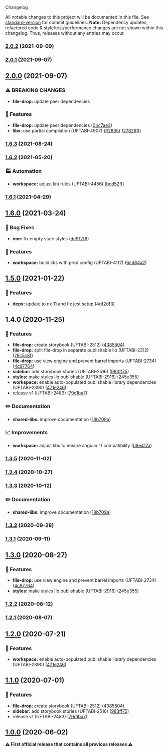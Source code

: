  Changelog

All notable changes to this project will be documented in this file. See [standard-version](https://github.com/conventional-changelog/standard-version) for commit guidelines.
**Note:** Dependency updates, refactored code & style/test/performance changes are not shown within this changelog. Thus, releases without any entries may occur.

### [2.0.2](https://github.com/Schaeffler-Group/frontend-schaeffler/compare/file-drop-v2.0.2...file-drop-v2.0.0) (2021-09-09)

### [2.0.1](https://github.com/Schaeffler-Group/frontend-schaeffler/compare/file-drop-v2.0.1...file-drop-v2.0.0) (2021-09-07)

## [2.0.0](https://github.com/Schaeffler-Group/frontend-schaeffler/compare/file-drop-v2.0.0...file-drop-v1.6.3) (2021-09-07)


### ⚠ BREAKING CHANGES

* **file-drop:** update peer dependencies

### 🎸 Features

* **file-drop:** update peer dependencies ([0bc7ae3](https://github.com/Schaeffler-Group/frontend-schaeffler/commit/0bc7ae30bc28678a4a520496526cf843a2cc7503))
* **libs:** use partial compilation (UFTABI-4907) ([#2835](https://github.com/Schaeffler-Group/frontend-schaeffler/issues/2835)) ([27829ff](https://github.com/Schaeffler-Group/frontend-schaeffler/commit/27829ff96da6ccc3a4ee0b98bc6f766a8c4a5057))

### [1.6.3](https://github.com/Schaeffler-Group/frontend-schaeffler/compare/file-drop-v1.6.3...file-drop-v1.6.2) (2021-08-24)

### [1.6.2](///compare/file-drop-v1.6.2...file-drop-v1.6.1) (2021-05-20)


### 🏭 Automation

* **workspace:** adjust lint rules (UFTABI-4456) ([bcd52ff](///commit/bcd52ffddcf2011986085d510bc54488903a90dc))

### [1.6.1](///compare/file-drop-v1.6.1...file-drop-v1.6.0) (2021-04-29)

## [1.6.0](///compare/file-drop-v1.6.0...file-drop-v1.5.0) (2021-03-24)


### 🐛 Bug Fixes

* **mm:** fix empty state styles ([de912f6](///commit/de912f6b2a70e7863c94c868fd9191e4fc958d7f))


### 🎸 Features

* **workspace:** build libs with prod config (UFTABI-4112) ([6cd84a2](///commit/6cd84a2b3f3b5fe695d93c28e6cf5eb69bf6c205))

## [1.5.0](///compare/file-drop-v1.5.0...file-drop-v1.4.0) (2021-01-22)


### 🎸 Features

* **deps:** update to nx 11 and fix jest setup ([4df2df3](///commit/4df2df38f8a3fa29abae9b9f736e7d237344541b))

## 1.4.0 (2020-11-25)


### 🎸 Features

* **file-drop:** create storybook (UFTABI-2512) ([4385504](///commit/4385504e3d79f4145b3d1831fe5d01297b19c4c1))
* **file-drop:** split file-drop in separate publishable lib (UFTABI-2312) ([76c5c8f](///commit/76c5c8f217a8eddf62926ae95faad8b499a5d0a6))
* **file-drop:** use view engine and prevent barrel imports (UFTABI-2734) ([4c97764](///commit/4c97764c974c74f9eec81cb70d627ad51c0aa2db))
* **sidebar:** add storybook stories (UFTABI-2516) ([983ff75](///commit/983ff7543a52c564b3b60c5d02f2b438a3a19fa1))
* **styles:** make styles lib publishable (UFTABI-2916) ([245e355](///commit/245e355c6de4dafff18bdf03301074adb41669c3))
* **workspace:** enable auto-populated publishable library dependencies (UFTABI-2390) ([471e246](///commit/471e246144837957500060590020b380a0940c39))
* release v1 (UFTABI-2483) ([79c1ba7](///commit/79c1ba7c6c1af8ccd909083d91fffbe0ae017ebb))


### ✏️ Documentation

* **shared-libs:** improve documentation ([18b709a](///commit/18b709a184a4ff7c2c342620bfec4a297831ae6e))


### 📈 Improvements

* **workspace:** adjust libs to ensure angular 11 compatibility ([08e417a](///commit/08e417a2e3a8c2404681863ff6466216e9ba80c6))

### [1.3.5](///compare/v1.9.0...v1.3.5) (2020-11-02)

### [1.3.4](https://gitlab.schaeffler.com/frontend-schaeffler/schaeffler-frontend/compare/v1.9.0...v1.3.4) (2020-10-27)

### [1.3.3](///compare/v1.7.0...v1.3.3) (2020-10-12)


### ✏️ Documentation

* **shared-libs:** improve documentation ([18b709a](///commit/18b709a184a4ff7c2c342620bfec4a297831ae6e))

### [1.3.2](///compare/v1.6.0...v1.3.2) (2020-09-28)

### [1.3.1](///compare/v1.5.0...v1.3.1) (2020-09-11)

## [1.3.0](///compare/v1.4.0...v1.3.0) (2020-08-27)


### 🎸 Features

* **file-drop:** use view engine and prevent barrel imports (UFTABI-2734) ([4c97764](///commit/4c97764c974c74f9eec81cb70d627ad51c0aa2db))
* **styles:** make styles lib publishable (UFTABI-2916) ([245e355](///commit/245e355c6de4dafff18bdf03301074adb41669c3))

### [1.2.2](///compare/v1.3.0...v1.2.2) (2020-08-12)

### [1.2.1](///compare/v1.2.0...v1.2.1) (2020-08-07)

## [1.2.0](///compare/v1.1.0...v1.2.0) (2020-07-21)


### 🎸 Features

* **workspace:** enable auto-populated publishable library dependencies (UFTABI-2390) ([471e246](///commit/471e246144837957500060590020b380a0940c39))

## [1.1.0](///compare/v0.5.0...v1.1.0) (2020-07-01)


### 🎸 Features

* **file-drop:** create storybook (UFTABI-2512) ([4385504](///commit/4385504e3d79f4145b3d1831fe5d01297b19c4c1))
* **sidebar:** add storybook stories (UFTABI-2516) ([983ff75](///commit/983ff7543a52c564b3b60c5d02f2b438a3a19fa1))
* release v1 (UFTABI-2483) ([79c1ba7](///commit/79c1ba7c6c1af8ccd909083d91fffbe0ae017ebb))

## [1.0.0](///compare/v0.5.0...v1.0.0) (2020-06-02)

**⚠ First official release that contains all previous releases ⚠**